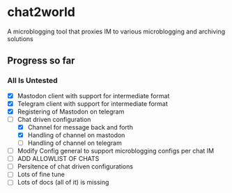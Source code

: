 # chat2world
A microblogging tool that proxies IM to various microblogging and archiving solutions

## Progress so far

### **All Is Untested**

- [x] Mastodon client with support for intermediate format
- [x] Telegram client with support for intermediate format
- [x] Registering of Mastodon on telegram
- [ ] Chat driven configuration
  - [x] Channel for message back and forth
  - [x] Handling of channel on mastodon
  - [ ] Handling of channel on telegram
- [ ] Modify Config general to support microblogging configs per chat IM
- [ ] ADD ALLOWLIST OF CHATS
- [ ] Persitence of chat driven configurations
- [ ] Lots of fine tune
- [ ] Lots of docs (all of it) is missing
